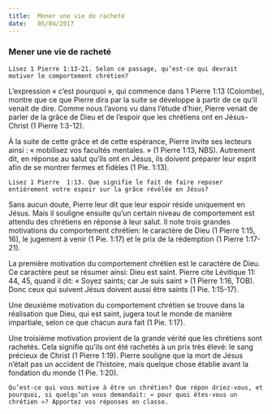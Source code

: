 ```yaml
---
title:  Mener une vie de racheté
date:   05/04/2017
---
```


### Mener une vie de racheté 

`Lisez 1 Pierre 1:13-21. Selon ce passage, qu’est-ce qui devrait motiver le comportement chrétien?` 

L’expression « c’est pourquoi », qui commence dans 1 Pierre 1:13 (Colombe), montre que ce que Pierre dira par la suite se développe à partir de ce qu’il venait de dire. Comme nous l’avons vu dans l’étude d’hier, Pierre venait de parler de la grâce de Dieu et de l’espoir que les chrétiens ont en Jésus-Christ (1 Pierre 1:3-12). 

À la suite de cette grâce et de cette espérance, Pierre invite ses lecteurs ainsi : « mobilisez vos facultés mentales. » (1 Pierre 1:13, NBS). Autrement dit, en réponse au salut qu’ils ont en Jésus, ils doivent préparer leur esprit afin de se montrer fermes et fidèles (1 Pie. 1:13). 

`Lisez 1 Pierre  1:13. Que signifie le fait de faire reposer entièrement votre espoir sur la grâce révélée en Jésus?` 

Sans aucun doute, Pierre leur dit que leur espoir réside uniquement en Jésus. Mais il souligne ensuite qu’un certain niveau de comportement est attendu des chrétiens en réponse à leur salut. Il note trois grandes motivations du comportement chrétien: le caractère de Dieu (1 Pierre 1:15, 16), le jugement à venir (1 Pie. 1:17) et le prix de la rédemption (1 Pierre 1:17-21). 

La première motivation du comportement chrétien est le caractère de Dieu. Ce caractère peut se résumer ainsi: Dieu est saint. Pierre cite Lévitique 11: 44, 45, quand il dit: « Soyez saints; car Je suis saint » (1 Pierre 1:16, TOB). Donc ceux qui suivent Jésus doivent aussi être saints (1 Pie. 1:15-17). 

Une deuxième motivation du comportement chrétien se trouve dans la réalisation que Dieu, qui est saint, jugera tout le monde de manière impartiale, selon ce que chacun aura fait (1 Pie. 1:17). 

Une troisième motivation provient de la grande vérité que les chrétiens sont rachetés. Cela signifie qu’ils ont été rachetés à un prix très élevé: le sang précieux de Christ (1 Pierre 1:19). Pierre souligne que la mort de Jésus n’était pas un accident de l’histoire, mais quelque chose établie avant la fondation du monde (1 Pie. 1:20). 

`Qu’est-ce qui vous motive à être un chrétien? Que répon driez-vous, et pourquoi, si quelqu’un vous demandait: « pour quoi êtes-vous un chrétien »? Apportez vos réponses en classe.` 